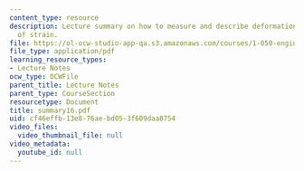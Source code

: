 ```yaml
---
content_type: resource
description: Lecture summary on how to measure and describe deformation, and measurement
  of strain.
file: https://ol-ocw-studio-app-qa.s3.amazonaws.com/courses/1-050-engineering-mechanics-i-fall-2007/cf46effb13e876aebd053f609daa8754_summary16.pdf
file_type: application/pdf
learning_resource_types:
- Lecture Notes
ocw_type: OCWFile
parent_title: Lecture Notes
parent_type: CourseSection
resourcetype: Document
title: summary16.pdf
uid: cf46effb-13e8-76ae-bd05-3f609daa8754
video_files:
  video_thumbnail_file: null
video_metadata:
  youtube_id: null
---
```

